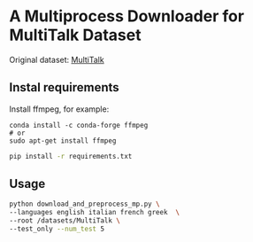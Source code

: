 # A Multiprocess Downloader for MultiTalk Dataset
Original dataset: [MultiTalk](https://github.com/postech-ami/MultiTalk/tree/main/MultiTalk_dataset)

## Instal requirements
Install ffmpeg, for example:
```shell
conda install -c conda-forge ffmpeg
# or
sudo apt-get install ffmpeg
```
```bash
pip install -r requirements.txt
```

## Usage
```bash
python download_and_preprocess_mp.py \
--languages english italian french greek  \
--root /datasets/MultiTalk \
--test_only --num_test 5
```
